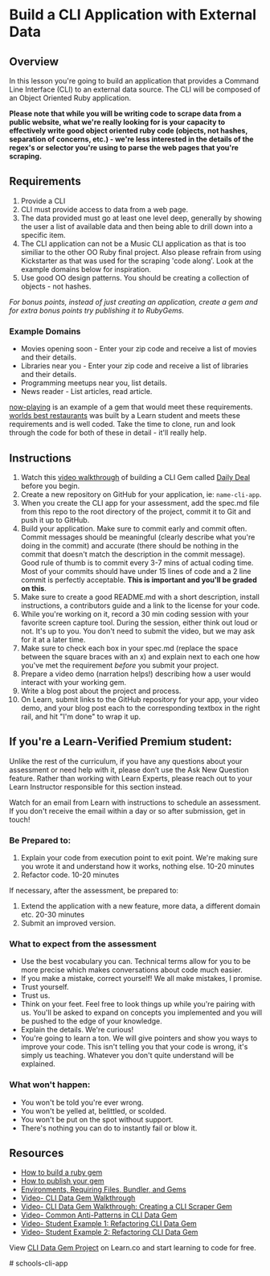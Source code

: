 # Build a CLI Application with External Data

## Overview

In this lesson you're going to build an application that provides a Command Line Interface (CLI) to an external data source. The CLI will be composed of an Object Oriented Ruby application. 

**Please note that while you will be writing code to scrape data from a public website, what we're really looking for is your capacity to effectively write good object oriented ruby code (objects, not hashes, separation of concerns, etc.) - we're less interested in the details of the regex's or selector you're using to parse the web pages that you're scraping.**

## Requirements

1. Provide a CLI
2. CLI must provide access to data from a web page.
3. The data provided must go at least one level deep, generally by showing the user a list of available data and then being able to drill down into a specific item.
4. The CLI application can not be a Music CLI application as that is too similiar to the other OO Ruby final project. Also please refrain from using Kickstarter as that was used for the scraping 'code along'. Look at the example domains below for inspiration.
5. Use good OO design patterns. You should be creating a collection of objects - not hashes.


*For bonus points, instead of just creating an application, create a gem and for extra bonus points try publishing it to RubyGems.*

### Example Domains

- Movies opening soon - Enter your zip code and receive a list of movies and their details.
- Libraries near you -  Enter your zip code and receive a list of libraries and their details.
- Programming meetups near you, list details.
- News reader - List articles, read article.

[now-playing](https://github.com/learn-co-curriculum/now-playing-cli-gem) is an example of a gem that would meet these requirements.
[worlds best restaurants](https://github.com/dannyd4315/worlds-best-restaurants-cli-gem) was built by a Learn student and meets these requirements and is well coded.
Take the time to clone, run and look through the code for both of these in detail - it'll really help.

## Instructions

1. Watch this [video walkthrough](https://www.youtube.com/watch?v=_lDExWIhYKI) of building a CLI Gem called [Daily Deal](https://github.com/learn-co-curriculum/daily_deal) before you begin.
2. Create a new repository on GitHub for your application, ie: `name-cli-app`.
3. When you create the CLI app for your assessment, add the spec.md file from this repo to the root directory of the project, commit it to Git and push it up to GitHub.
4. Build your application. Make sure to commit early and commit often. Commit messages should be meaningful (clearly describe what you're doing in the commit) and accurate (there should be nothing in the commit that doesn't match the description in the commit message). Good rule of thumb is to commit every 3-7 mins of actual coding time. Most of your commits should have under 15 lines of code and a 2 line commit is perfectly acceptable. **This is important and you'll be graded on this**.
5. Make sure to create a good README.md with a short description, install instructions, a contributors guide and a link to the license for your code.
6. While you're working on it, record a 30 min coding session with your favorite screen capture tool. During the session, either think out loud or not. It's up to you. You don't need to submit the video, but we may ask for it at a later time.
7. Make sure to check each box in your spec.md (replace the space between the square braces with an x) and explain next to each one how you've met the requirement *before* you submit your project.
8. Prepare a video demo (narration helps!) describing how a user would interact with your working gem.
9. Write a blog post about the project and process.
10. On Learn, submit links to the GitHub repository for your app, your video demo, and your blog post each to the corresponding textbox in the right rail, and hit "I'm done" to wrap it up.  


## If you're a Learn-Verified Premium student: 

Unlike the rest of the curriculum, if you have any questions about your assessment or need help with it, please don’t use the Ask New Question feature. Rather than working with Learn Experts, please reach out to your Learn Instructor responsible for this section instead.

Watch for an email from Learn with instructions to schedule an assessment. If you don't receive the email within a day or so after submission, get in touch!

### Be Prepared to:

1. Explain your code from execution point to exit point. We're making sure you wrote it and understand how it works, nothing else. 10-20 minutes
2. Refactor code. 10-20 minutes

If necessary, after the assessment, be prepared to:

1. Extend the application with a new feature, more data, a different domain etc. 20-30 minutes
2. Submit an improved version.

### What to expect from the assessment

- Use the best vocabulary you can. Technical terms allow for you to be more precise which makes conversations about code much easier.
- If you make a mistake, correct yourself! We all make mistakes, I promise.
- Trust yourself.
- Trust us.
- Think on your feet. Feel free to look things up while you're pairing with us. You'll be asked to expand on concepts you implemented and you will be pushed to the edge of your knowledge.
- Explain the details. We're curious!
- You're going to learn a ton. We will give pointers and show you ways to improve your code. This isn't telling you that your code is wrong, it's simply us teaching. Whatever you don't quite understand will be explained.

### What won't happen:

- You won't be told you're ever wrong.
- You won't be yelled at, belittled, or scolded.
- You won't be put on the spot without support.
- There's nothing you can do to instantly fail or blow it.

## Resources

- [How to build a ruby gem](http://guides.rubygems.org/make-your-own-gem/)
- [How to publish your gem](http://guides.rubygems.org/publishing/)
- [Environments, Requiring Files, Bundler, and Gems](https://www.youtube.com/watch?v=XBgZLm-sdl8) 
- [Video- CLI Data Gem Walkthrough](https://www.youtube.com/watch?v=_lDExWIhYKI)
- [Video- CLI Data Gem Walkthrough: Creating a CLI Scraper Gem](https://www.youtube.com/watch?v=Y5X6NRQi0bU)
- [Video- Common Anti-Patterns in CLI Data Gem](https://www.youtube.com/watch?v=cbMa87oWv08)
- [Video- Student Example 1: Refactoring CLI Data Gem](https://www.youtube.com/watch?v=JEL_PXr74qQ)
- [Video- Student Example 2: Refactoring CLI Data Gem](https://www.youtube.com/watch?v=Lt0oyHiKWIw)


<p class='util--hide'>View <a href='https://learn.co/lessons/cli-data-gem-assessment'>CLI Data Gem Project</a> on Learn.co and start learning to code for free.</p>
# schools-cli-app
